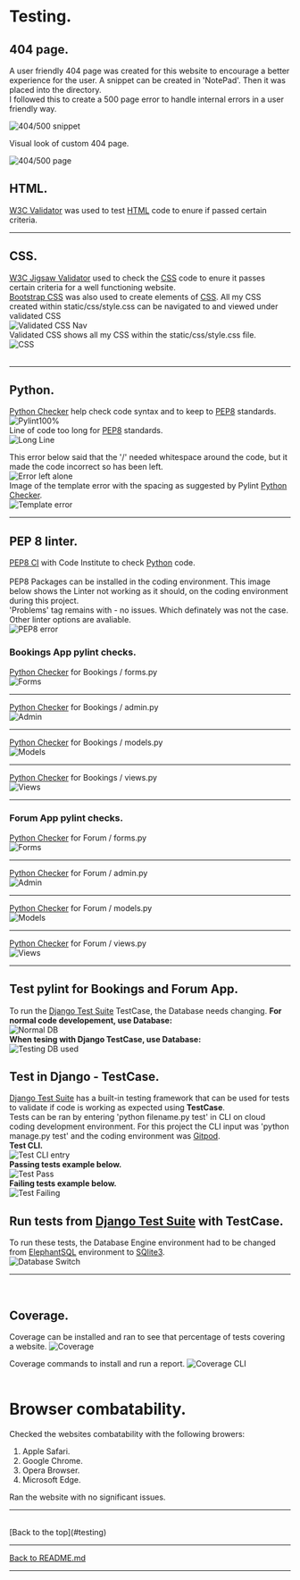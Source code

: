 # Testing.

## 404 page.

A user friendly 404 page was created for this website to encourage a better experience for the user.
A snippet can be created in 'NotePad'. Then it was placed into the directory.<br>
I followed this to create a 500 page error to handle internal errors in a user friendly way.<br>

![404/500 snippet](media/testing-images/404500html.png)

Visual look of custom 404 page.<br>

![404/500 page](media/testing-images/404pic.png)


## HTML.

[W3C Validator](https://validator.w3.org/) was used to test [HTML](https://www.w3schools.com/html) code to enure if passed certain criteria.

<hr>


## CSS.

[W3C Jigsaw Validator](https://jigsaw.w3.org/css-validator/) used to check the [CSS](https://www.w3schools.com/Css) code to enure it passes certain criteria for a well functioning website.<br>
[Bootstrap CSS](https://getbootstrap.com/) was also used to create elements of [CSS](https://www.w3schools.com/Css).
All my CSS created within static/css/style.css can be navigated to and viewed under validated CSS<br>
![Validated CSS Nav](media/testing-images/ValidatedCSSTitle.png)<br>
Validated CSS shows all my CSS within the static/css/style.css file.<br>
![CSS](media/testing-images/ValidatedCSS.png)<br>
<br>
<hr>


## Python.

[Python Checker](https://www.pythonchecker.com/) help check code syntax and to keep to [PEP8](https://pep8.org) standards.<br>
![Pylint100%](media/testing-images/pylint100.png)<br>
Line of code too long for [PEP8](https://pep8.org) standards.<br>
![Long Line](media/testing-images/pylintlongline.png)<br>


This error below said that the '/' needed whitespace around the code, but it made the code incorrect so has been left.<br>
![Error left alone](media/testing-images/Pylinterror.png)<br>
Image of the template error with the spacing as suggested by Pylint [Python Checker](https://www.pythonchecker.com/).<br>
![Template error](media/testing-images/TemplateError.png)

<hr>


## PEP 8 linter.

[PEP8 CI](https://pep8ci.herokuapp.com/) with Code Institute to check [Python](https://www.python.org) code.<br>
<br>
PEP8 Packages can be installed in the coding environment. This image below shows the Linter not working as it should, on the coding environment during this project.<br>
'Problems' tag remains with - no issues. Which definately was not the case. Other linter options are avaliable.<br>
![PEP8 error](media/testing-images/PEP8%26FLAKE8Check.png)
<br>


### Bookings App pylint checks.

[Python Checker](https://www.pythonchecker.com/) for Bookings / forms.py<br>
![Forms](/media/testing-images/PYBookingForms.png)<br>
<hr>

[Python Checker](https://www.pythonchecker.com/) for Bookings / admin.py<br>
![Admin](/media/testing-images/PYBookingAdmin.png)<br>
<hr>

[Python Checker](https://www.pythonchecker.com/) for Bookings / models.py<br>
![Models](/media/testing-images/PYBookingModels.png)<br>
<hr>

[Python Checker](https://www.pythonchecker.com/) for Bookings / views.py<br>
![Views](/media/testing-images/PYBookingViews.png)<br>
<hr>


### Forum App pylint checks.

[Python Checker](https://www.pythonchecker.com/) for Forum / forms.py<br>
![Forms](/media/testing-images/PYForumForms.png)<br>
<hr>

[Python Checker](https://www.pythonchecker.com/) for Forum / admin.py<br>
![Admin](/media/testing-images/PYForumAdmin.png)<br>
<hr>

[Python Checker](https://www.pythonchecker.com/) for Forum / models.py<br>
![Models](/media/testing-images/PYForumModels.png)<br>
<hr>

[Python Checker](https://www.pythonchecker.com/) for Forum / views.py<br>
![Views](/media/testing-images/PYForumViews.png)<br>
<hr>


## Test pylint for Bookings and Forum App.

To run the [Django Test Suite](https://docs.djangoproject.com/en/4.2/topics/testing/) TestCase, the Database needs changing.
**For normal code developement, use Database:**<br>
![Normal DB](media/testing-images/RunDB.png)<br>
**When tesing with Django TestCase, use Database:**<br>
![Testing DB used](media/testing-images/RunDBTest.png)<br>


## Test in Django - TestCase.

[Django Test Suite](https://docs.djangoproject.com/en/4.2/topics/testing/) has a built-in testing framework that can be used for tests to validate if code is working as expected using **TestCase**.<br>
Tests can be ran by entering 'python filename.py test' in CLI on cloud coding development environment. For this project the CLI input was 'python manage.py test' and the coding environment was [Gitpod](https://www.gitpod.io).<br>
**Test CLI.**<br>
![Test CLI entry](media/testing-images/TestCLI.png)<br>
**Passing tests example below.**<br>
![Test Pass](media/testing-images/TestPass.png)<br>
**Failing tests example below.**<br>
![Test Failing](media/testing-images/TestFail.png)<br>


## Run tests from [Django Test Suite](https://docs.djangoproject.com/en/4.2/topics/testing/) with TestCase.

To run these tests, the Database Engine environment had to be changed from [ElephantSQL](https://www.elephantsql.com) environment to [SQlite3](https://sqlite.org).<br>
![Database Switch](media/testing-images/DBswitchTest.png)
<br>

<hr>
<br>


## Coverage.

Coverage can be installed and ran to see that percentage of tests covering a website.
![Coverage](media/testing-images/Coverage.png)

Coverage commands to install and run a report.
![Coverage CLI](media/testing-images/CoverageCLI.png)<br>
<br>


# Browser combatability.

Checked the websites combatability with the following browers:
1. Apple Safari.
2. Google Chrome.
3. Opera Browser.
4. Microsoft Edge.<br>

Ran the website with no significant issues.<br>

<hr>


<br>
[Back to the top](#testing)

<hr>

[Back to README.md](README.md)

<hr>